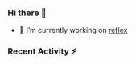 ### Hi there 👋

- 🔭 I’m currently working on [reflex](https://github.com/pynecone-io/pynecone)

### Recent Activity :zap:
<!--START_SECTION:activity-->
<!--END_SECTION:activity-->

<!--
- 🌱 I’m currently learning ...
- 👯 I’m looking to collaborate on ...
- 🤔 I’m looking for help with ...
- 💬 Ask me about ...
- 📫 How to reach me: ...
- 😄 Pronouns: ...
- ⚡ Fun fact: ...
-->
